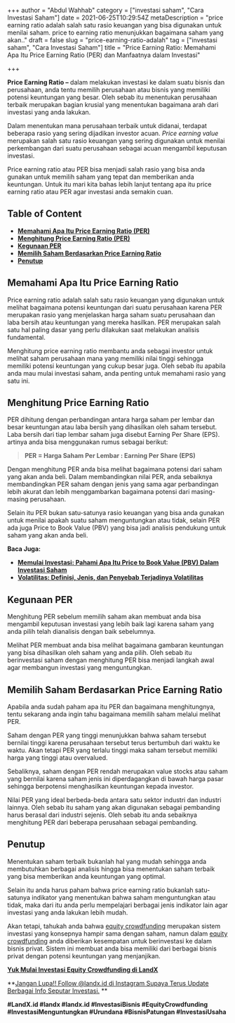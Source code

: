 +++
author = "Abdul Wahhab"
category = ["investasi saham", "Cara Investasi Saham"]
date = 2021-06-25T10:29:54Z
metaDescription = "price earning ratio adalah salah satu rasio keuangan yang bisa digunakan untuk menilai saham. price to earning ratio menunjukkan bagaimana saham yang akan.."
draft = false
slug = "price-earning-ratio-adalah"
tag = ["investasi saham", "Cara Investasi Saham"]
title = "Price Earning Ratio: Memahami Apa Itu Price Earning Ratio (PER) dan Manfaatnya dalam Investasi"

+++


**Price Earning Ratio –** dalam melakukan investasi ke dalam suatu bisnis dan perusahaan, anda tentu memilih perusahaan atau bisnis yang memiliki potensi keuntungan yang besar. Oleh sebab itu menentukan perusahaan terbaik merupakan bagian krusial yang menentukan bagaimana arah dari investasi yang anda lakukan.

Dalam menentukan mana perusahaan terbaik untuk didanai, terdapat beberapa rasio yang sering dijadikan investor acuan. _Price earning value_ merupakan salah satu rasio keuangan yang sering digunakan untuk menilai perkembangan dari suatu perusahaan sebagai acuan mengambil keputusan investasi.

Price earning ratio atau PER bisa menjadi salah rasio yang bisa anda gunakan untuk memilih saham yang tepat dan memberikan anda keuntungan. Untuk itu mari kita bahas lebih lanjut tentang apa itu price earning ratio atau PER agar investasi anda semakin cuan.

## Table of Content

* **[Memahami Apa Itu Price Earning Ratio (PER)](#memahami-apa-itu-price-earning-ratio)**
* **[Menghitung Price Earning Ratio (PER)](#menghitung-price-earning-ratio)**
* **[Kegunaan PER](#kegunaan-per)**
* **[Memilih Saham Berdasarkan Price Earning Ratio](#memilih-saham-berdasarkan-price-earning-ratio)**
* **[Penutup](#penutup)**

## Memahami Apa Itu Price Earning Ratio

Price earning ratio adalah salah satu rasio keuangan yang digunakan untuk melihat bagaimana potensi keuntungan dari suatu perusahaan karena PER merupakan rasio yang menjelaskan harga saham suatu perusahaan dan laba bersih atau keuntungan yang mereka hasilkan. PER merupakan salah satu hal paling dasar yang perlu dilakukan saat melakukan analisis fundamental.

Menghitung price earning ratio membantu anda sebagai investor untuk melihat saham perusahaan mana yang memiliki nilai tinggi sehingga memiliki potensi keuntungan yang cukup besar juga. Oleh sebab itu apabila anda mau mulai investasi saham, anda penting untuk memahami rasio yang satu ini.

## Menghitung Price Earning Ratio

PER dihitung dengan perbandingan antara harga saham per lembar dan besar keuntungan atau laba bersih yang dihasilkan oleh saham tersebut. Laba bersih dari tiap lembar saham juga disebut Earning Per Share (EPS). artinya anda bisa menggunakan rumus sebagai berikut:

> **PER = Harga Saham Per Lembar : Earning Per Share (EPS)**

Dengan menghitung PER anda bisa melihat bagaimana potensi dari saham yang akan anda beli. Dalam membandingkan nilai PER, anda sebaiknya membandingkan PER saham dengan jenis yang sama agar perbandingan lebih akurat dan lebih menggambarkan bagaimana potensi dari masing-masing perusahaan.

Selain itu PER bukan satu-satunya rasio keuangan yang bisa anda gunakan untuk menilai apakah suatu saham menguntungkan atau tidak, selain PER ada juga Price to Book Value (PBV) yang bisa jadi analisis pendukung untuk saham yang akan anda beli.

**Baca Juga:**

* [**Memulai Investasi: Pahami Apa Itu Price to Book Value (PBV) Dalam Investasi Saham**](https://landx.id/blog/memulai-investasi-pahami-apa-itu-price-to-book-value-pbv-dalam-investasi-saham/)
* [**Volatilitas: Definisi, Jenis, dan Penyebab Terjadinya Volatilitas**](https://landx.id/blog/volatilitas-definisi-jenis-cara-dan-penyebab-terjadinya-volatilitas/)

## Kegunaan PER

Menghitung PER sebelum memilih saham akan membuat anda bisa mengambil keputusan investasi yang lebih baik lagi karena saham yang anda pilih telah dianalisis dengan baik sebelumnya.

Melihat PER membuat anda bisa melihat bagaimana gambaran keuntungan yang bisa dihasilkan oleh saham yang anda pilih. Oleh sebab itu berinvestasi saham dengan menghitung PER bisa menjadi langkah awal agar membangun investasi yang menguntungkan.

## Memilih Saham Berdasarkan Price Earning Ratio

Apabila anda sudah paham apa itu PER dan bagaimana menghitungnya, tentu sekarang anda ingin tahu bagaimana  memilih saham melalui melihat PER.

Saham dengan PER yang tinggi menunjukkan bahwa saham tersebut bernilai tinggi karena perusahaan tersebut terus bertumbuh dari waktu ke waktu. Akan tetapi PER yang terlalu tinggi maka saham tersebut memiliki harga yang tinggi atau overvalued.

Sebaliknya, saham dengan PER rendah merupakan value stocks atau saham yang bernilai karena saham jenis ini diperdagangkan di bawah harga pasar sehingga berpotensi menghasilkan keuntungan kepada investor.

Nilai PER yang ideal berbeda-beda antara satu sektor industri dan industri lainnya. Oleh sebab itu saham yang akan digunakan sebagai pembanding harus berasal dari industri sejenis. Oleh sebab itu anda sebaiknya menghitung PER dari beberapa perusahaan sebagai pembanding.

## Penutup

Menentukan saham terbaik bukanlah hal yang mudah sehingga anda membutuhkan berbagai analisis hingga bisa menentukan saham terbaik yang bisa memberikan anda keuntungan yang optimal.

Selain itu anda harus paham bahwa price earning ratio bukanlah satu-satunya indikator yang menentukan bahwa saham menguntungkan atau tidak, maka dari itu anda perlu mempelajari berbagai jenis indikator lain agar investasi yang anda lakukan lebih mudah.

Akan tetapi, tahukah anda bahwa [equity crowdfunding](https://landx.id/) merupakan sistem investasi yang konsepnya hampir sama dengan saham, namun dalam [equity crowdfunding](https://landx.id/) anda diberikan kesempatan untuk berinvestasi ke dalam bisnis privat. Sistem ini membuat anda bisa memiliki dari berbagai bisnis privat dengan potensi keuntungan yang menjanjikan.

**[Yuk Mulai Investasi Equity Crowdfunding di LandX](https://landx.id/)**

**[Jangan Lupa!! Follow @landx.id di Instagram Supaya Terus Update Berbagai Info Seputar Investasi.](https://instagram.com/landx.id?utm_medium=copy_link) **

**#LandX.id    #landx         #landx.id    #InvestasiBisnis    #EquityCrowdfunding    #InvestasiMenguntungkan    #Urundana    #BisnisPatungan    #InvestasiUsaha**

